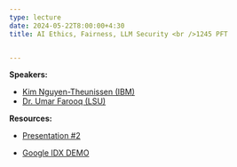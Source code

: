 ```yaml
---
type: lecture
date: 2024-05-22T8:00:00+4:30
title: AI Ethics, Fairness, LLM Security <br />1245 PFT


---
```


**Speakers:**
- [Kim Nguyen-Theunissen (IBM)](https://www.linkedin.com/in/nguyentheunissen/)
- [Dr. Umar Farooq (LSU)](https://csc.lsu.edu/~ufarooq/)

**Resources:**

- [Presentation #2](_lectures/security-coding-llm.pdf)

- [Google IDX DEMO](https://gist.github.com/ufarooq/bce5e3f195e2988c997d55c8e1a41ca7)
